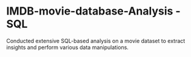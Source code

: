 # IMDB-movie-database-Analysis - SQL

Conducted extensive SQL-based analysis on a movie dataset to extract
insights and perform various data manipulations.
